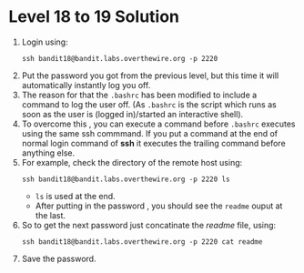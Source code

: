 # Level 18 to 19 Solution

1. Login using:
    ```
    ssh bandit18@bandit.labs.overthewire.org -p 2220
    ```
2. Put the password you got from the previous level, but this time it will automatically instantly log you off.
3. The reason for that the `.bashrc` has been modified to include a command to log the user off. (As `.bashrc` is the script which runs as soon as the user is (logged in)/started an interactive shell).
4. To overcome this , you can execute a command before `.bashrc` executes using the same ssh commmand. If you put a command at the end of normal login command of **ssh** it executes the trailing command before anything else.
5. For example, check the directory of the remote host using:
    ```
    ssh bandit18@bandit.labs.overthewire.org -p 2220 ls
    ```
    * `ls` is used at the end.
    * After putting in the password , you should see the `readme` ouput at the last.
6. So to get the next password just concatinate the *readme* file, using:
    ```
    ssh bandit18@bandit.labs.overthewire.org -p 2220 cat readme
    ```
7. Save the password.